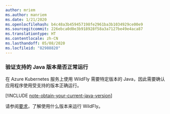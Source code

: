 ```yaml
---
author: mriem
ms.author: manriem
ms.date: 1/21/2020
ms.openlocfilehash: b4c48a3b459457198fe2961ba3b1034929ce00e9
ms.sourcegitcommit: 226ebca0d0e3b918928f58a3a7127be49e4aca87
ms.translationtype: HT
ms.contentlocale: zh-CN
ms.lasthandoff: 05/08/2020
ms.locfileid: "82988820"
---
```

### <a name="validate-that-the-supported-java-version-works-correctly"></a>验证支持的 Java 版本是否正常运行

在 Azure Kubernetes 服务上使用 WildFly 需要特定版本的 Java，因此需要确认应用程序使用受支持的版本正确运行。

[!INCLUDE [note-obtain-your-current-java-version](note-obtain-your-current-java-version.md)]

请参阅[要求](http://docs.wildfly.org/19/Getting_Started_Guide.html#requirements)，了解使用什么版本来运行 WildFly。
